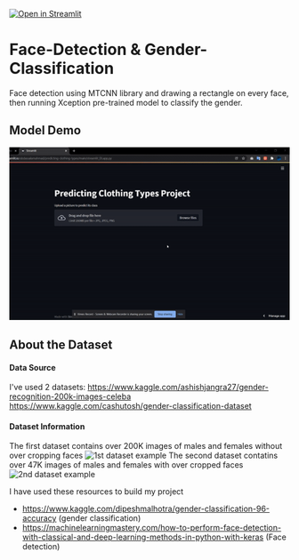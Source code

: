 [![Open in Streamlit](https://static.streamlit.io/badges/streamlit_badge_black_white.svg)](https://share.streamlit.io/abdassalamahmad/predicting-clothing-types/main/streamlit_DLapp.py)

# Face-Detection & Gender-Classification
Face detection using MTCNN library and drawing a rectangle on every face, <br> then running Xception pre-trained model to classify the gender.

## Model Demo
![Model Demo](https://github.com/AbdassalamAhmad/Predicting-Clothing-Types/blob/main/predicting-clothing-types.gif)

## About the Dataset
#### Data Source
I've used 2 datasets:
https://www.kaggle.com/ashishjangra27/gender-recognition-200k-images-celeba
https://www.kaggle.com/cashutosh/gender-classification-dataset

#### Dataset Information
The first dataset contains over 200K images of males and females without over cropping faces
![1st dataset example](https://user-images.githubusercontent.com/83673888/155203290-8fb54605-0bc0-4605-9f23-84225a9475e4.jpg)
The second dataset contatins over 47K images of males and females with over cropped faces
![2nd dataset example]()





I have used these resources to build my project
* https://www.kaggle.com/dipeshmalhotra/gender-classification-96-accuracy (gender classification)
* https://machinelearningmastery.com/how-to-perform-face-detection-with-classical-and-deep-learning-methods-in-python-with-keras (Face detection)

